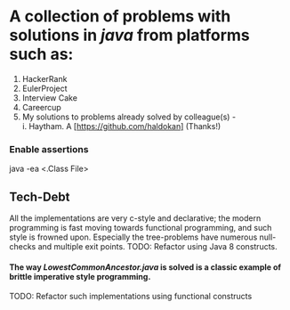 # A collection of problems with solutions in *java* from platforms such as:
1. HackerRank
2. EulerProject
3. Interview Cake
4. Careercup
5. My solutions to problems already solved by colleague(s) - <br/> 
   i. Haytham. A [https://github.com/haldokan] (Thanks!)
   
### Enable assertions
java -ea <.Class File>

## Tech-Debt
All the implementations are very c-style and declarative; the modern programming is fast moving towards functional programming, and such style is frowned upon. Especially the tree-problems have numerous null-checks and multiple exit points. TODO: Refactor using Java 8 constructs. 

#### The way *LowestCommonAncestor.java* is solved is a classic example of brittle imperative style programming. 
TODO: Refactor such implementations using functional constructs 
